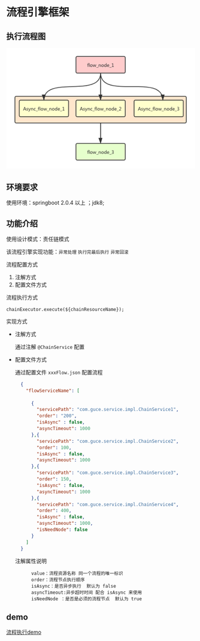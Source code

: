 # 流程引擎框架

## 执行流程图

![](./picture/流程执行.png)

## 环境要求
使用环境：springboot 2.0.4 以上 ；jdk8;

## 功能介绍

使用设计模式：责任链模式

该流程引擎实现功能：`异常处理` `执行完最后执行` `异常回滚`

流程配置方式
1. 注解方式
2. 配置文件方式

流程执行方式

    
    chainExecutor.execute(${chainResourceName});

实现方式
- 注解方式

    通过注解 `@ChainService` 配置
    
        
- 配置文件方式
    
    通过配置文件 `xxxFlow.json`  配置流程
    ```json
      {
        "flowServiceName": [
      
          {
            "servicePath": "com.guce.service.impl.ChainService1",
            "order": "200",
            "isAsync" : false,
            "asyncTimeout": 1000
          },{
            "servicePath": "com.guce.service.impl.ChainService2",
            "order": 100,
            "isAsync" : false,
            "asyncTimeout": 1000
          },{
            "servicePath": "com.guce.service.impl.ChainService3",
            "order": 150,
            "isAsync" : false,
            "asyncTimeout": 1000
          },{
            "servicePath": "com.guce.service.impl.ChainService4",
            "order": 400,
            "isAsync" : false,
            "asyncTimeout": 1000,
            "isNeedNode": false
          }
        ]
      }
    ```
    注解属性说明   
        
            value：流程资源名称 同一个流程的唯一标识
            order：流程节点执行顺序
            isAsync：是否异步执行  默认为 false
            asyncTimeout:异步超时时间 配合 isAsync 来使用
            isNeedNode ：是否是必须的流程节点  默认为 true
 
 ## demo
 [流程执行demo](./../chain-framework/src/test/java/com/guce/SpringBootstrapTest.java)